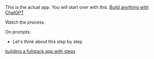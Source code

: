 This is the actual app. You will start over with this.
[Build anything with ChatGPT](https://www.youtube.com/watch?v=N_P4pJjVTKc)

Watch the process.

On prompts:
- Let's think about this step by step

[building a fullstack app with steps](https://www.google.com/search?q=building+a+fullstack+app+with+steps&oq=building+a+fullstack+app+with+steps&gs_lcrp=EgZjaHJvbWUyBggAEEUYOTIHCAEQIRigAdIBCjE0MzM4ajBqMTWoAgCwAgA&sourceid=chrome&ie=UTF-8)
